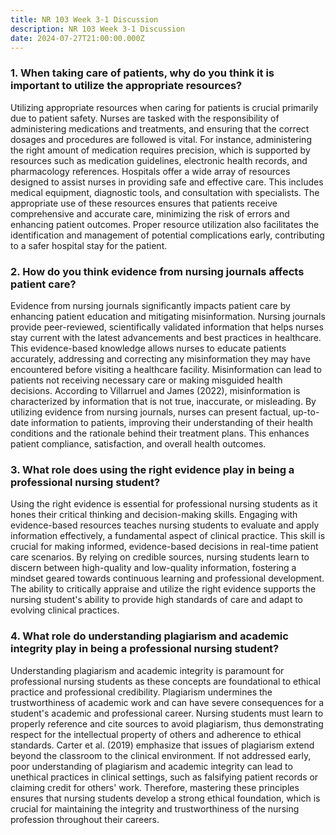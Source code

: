 ```yaml
---
title: NR 103 Week 3-1 Discussion
description: NR 103 Week 3-1 Discussion
date: 2024-07-27T21:00:00.000Z
---
```


### 1. When taking care of patients, why do you think it is important to utilize the appropriate resources?

Utilizing appropriate resources when caring for patients is crucial primarily due to patient safety. Nurses are tasked with the responsibility of administering medications and treatments, and ensuring that the correct dosages and procedures are followed is vital. For instance, administering the right amount of medication requires precision, which is supported by resources such as medication guidelines, electronic health records, and pharmacology references. Hospitals offer a wide array of resources designed to assist nurses in providing safe and effective care. This includes medical equipment, diagnostic tools, and consultation with specialists. The appropriate use of these resources ensures that patients receive comprehensive and accurate care, minimizing the risk of errors and enhancing patient outcomes. Proper resource utilization also facilitates the identification and management of potential complications early, contributing to a safer hospital stay for the patient.

### 2. How do you think evidence from nursing journals affects patient care?

Evidence from nursing journals significantly impacts patient care by enhancing patient education and mitigating misinformation. Nursing journals provide peer-reviewed, scientifically validated information that helps nurses stay current with the latest advancements and best practices in healthcare. This evidence-based knowledge allows nurses to educate patients accurately, addressing and correcting any misinformation they may have encountered before visiting a healthcare facility. Misinformation can lead to patients not receiving necessary care or making misguided health decisions. According to Villarruel and James (2022), misinformation is characterized by information that is not true, inaccurate, or misleading. By utilizing evidence from nursing journals, nurses can present factual, up-to-date information to patients, improving their understanding of their health conditions and the rationale behind their treatment plans. This enhances patient compliance, satisfaction, and overall health outcomes.

### 3. What role does using the right evidence play in being a professional nursing student?

Using the right evidence is essential for professional nursing students as it hones their critical thinking and decision-making skills. Engaging with evidence-based resources teaches nursing students to evaluate and apply information effectively, a fundamental aspect of clinical practice. This skill is crucial for making informed, evidence-based decisions in real-time patient care scenarios. By relying on credible sources, nursing students learn to discern between high-quality and low-quality information, fostering a mindset geared towards continuous learning and professional development. The ability to critically appraise and utilize the right evidence supports the nursing student's ability to provide high standards of care and adapt to evolving clinical practices.

### 4. What role do understanding plagiarism and academic integrity play in being a professional nursing student?

Understanding plagiarism and academic integrity is paramount for professional nursing students as these concepts are foundational to ethical practice and professional credibility. Plagiarism undermines the trustworthiness of academic work and can have severe consequences for a student's academic and professional career. Nursing students must learn to properly reference and cite sources to avoid plagiarism, thus demonstrating respect for the intellectual property of others and adherence to ethical standards. Carter et al. (2019) emphasize that issues of plagiarism extend beyond the classroom to the clinical environment. If not addressed early, poor understanding of plagiarism and academic integrity can lead to unethical practices in clinical settings, such as falsifying patient records or claiming credit for others' work. Therefore, mastering these principles ensures that nursing students develop a strong ethical foundation, which is crucial for maintaining the integrity and trustworthiness of the nursing profession throughout their careers.
